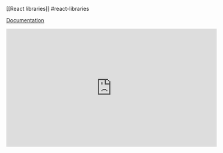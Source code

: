 [[React libraries]] #react-libraries 

[Documentation](https://react-icons.github.io/react-icons)


<iframe width="560" height="315" src="https://www.youtube.com/embed/CXa0f4-dWi4?start=466" title="YouTube video player" frameborder="0" allow="accelerometer; autoplay; clipboard-write; encrypted-media; gyroscope; picture-in-picture" allowfullscreen></iframe>

